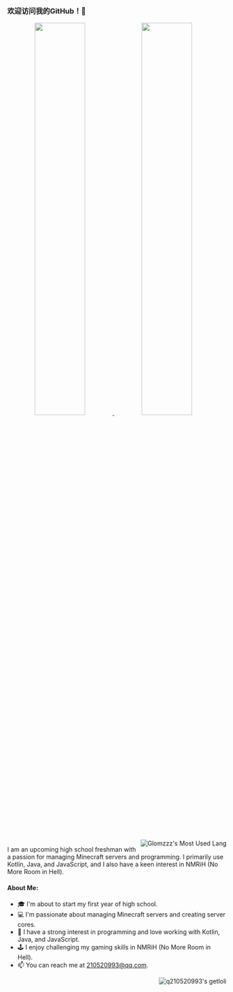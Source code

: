 ### 欢迎访问我的GitHub！👋

<a href="#stats" align="center">
  <picture>
    <source 
      srcset="https://github-readme-stats.vercel.app/api?username=q210520993&count_private=true&show_icons=true&show_owner=true&theme=github_dark&hide_border=true&bg_color=00000000"
      media="(prefers-color-scheme: dark)"
    />
    <source
      srcset="https://github-readme-stats.vercel.app/api?username=q210520993&count_private=true&show_icons=true&show_owner=true&theme=default&hide_border=true&bg_color=00000000"
      media="(prefers-color-scheme: light), (prefers-color-scheme: no-preference)"
    />
    <img width="48%" src="https://github-readme-stats.vercel.app/api?username=q210520993&count_private=true&show_icons=true&show_owner=true&hide_border=true&theme=transparent" />
  </picture>
</a>

<a href="#stats" align="center">
  <picture>
    <source 
      srcset="https://github-readme-streak-stats.herokuapp.com?user=q210520993&theme=transparent&hide_border=true"
      media="(prefers-color-scheme: dark)"
    />
    <source
      srcset="https://github-readme-streak-stats.herokuapp.com?user=q210520993&theme=transparent&hide_border=true"
      media="(prefers-color-scheme: light), (prefers-color-scheme: no-preference)"
    />
    <img width="48%" src="https://github-readme-streak-stats.herokuapp.com?user=q210520993&theme=transparent&hide_border=true" />
  </picture>
</a>

</br>

<a href="#stats" target="_blank">
    <img align="right" alt="Glomzzz's Most Used Lang" src="https://github-readme-stats.vercel.app/api/top-langs/?username=q210520993&show_icons=true&include_all_commits=true&show_owner=true&theme=transparent&hide_border=true&hide=html,css"/>
</a>

I am an upcoming high school freshman with a passion for managing Minecraft servers and programming. I primarily use Kotlin, Java, and JavaScript, and I also have a keen interest in NMRiH (No More Room in Hell).

#### About Me:
- 🎓 I'm about to start my first year of high school.
- 💻 I'm passionate about managing Minecraft servers and creating server cores.
- 🌱 I have a strong interest in programming and love working with Kotlin, Java, and JavaScript.
- 🕹️ I enjoy challenging my gaming skills in NMRiH (No More Room in Hell).
- 📫 You can reach me at 210520993@qq.com.

<a href="https://count.getloli.com/get/@q210520993?theme=gelbooru" target="_blank">
    <img align="right" alt="q210520993's getloli" src="https://count.getloli.com/get/@q210520993?theme=gelbooru"/>
</a>
